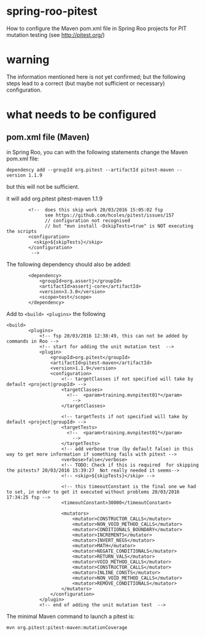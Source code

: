 # spring-roo-pitest
How to configure the Maven pom.xml file in Spring Roo projects for PIT mutation testing (see http://pitest.org/)

# warning
The information mentioned here is not yet confirmed; but the following steps lead to a correct (but maybe not sufficient or necessary) configuration.

# what needs to be configured
## pom.xml file (Maven)

in Spring Roo, you can with the following statements change the Maven pom.xml file:

```dependency add --groupId org.pitest --artifactId pitest-maven --version 1.1.9```

but this will not be sufficient.

it will add
  <dependencies>
        <dependency>
            <groupId>org.pitest</groupId>
            <artifactId>pitest-maven</artifactId>
            <version>1.1.9</version>
        </dependency>
  </dependencies>

            <!--  does this skip work 20/03/2016 15:05:02 fsp
                  see https://github.com/hcoles/pitest/issues/157
                  // configuration not recognised
                  // but "mvn install -DskipTests=true" is NOT executing the scripts 
            <configuration> 
              <skip>${skipTests}</skip> 
            </configuration>            
             -->

The following dependency should also be added:
```
        <dependency>
            <groupId>org.assertj</groupId>
            <artifactId>assertj-core</artifactId>
            <version>3.3.0</version>
            <scope>test</scope>
        </dependency>        
```


Add to ```<build> <plugins>``` the following
```
<build>
        <plugins>
            <!-- fsp 20/03/2016 12:38:49, this can not be added by commands in Roo -->
            <!-- start for adding the unit mutation test  -->
            <plugin>
                <groupId>org.pitest</groupId>
                <artifactId>pitest-maven</artifactId>
                <version>1.1.9</version>
                <configuration>
                    <!-- targetClasses if not specified will take by default <project|groupId> -->
                    <targetClasses>
                      <!--  <param>training.mvnpitest01*</param>
                        -->
                    </targetClasses>
                    
                    <!-- targetTests if not specified will take by default <project|groupId> -->
                    <targetTests>
                      <!--  <param>training.mvnpitest01*</param> 
                        -->
                    </targetTests>
                    <!-- add verbose true (by default false) in this way to get more information if something fails with pitest -->
                    <verbose>false</verbose>
                    <!-- TODO: Check if this is required  for skipping the pitests? 20/03/2016 15:39:27  Not really needed it seems-->
                    <!-- <skip>${skipTests}</skip> -->

                    <!-- this timeoutConstant is the final one we had to set, in order to get it executed without problems 20/03/2016 17:34:25 fsp -->
                    <timeoutConstant>30000</timeoutConstant>

                    <mutators>
                        <mutator>CONSTRUCTOR_CALLS</mutator>
                        <mutator>NON_VOID_METHOD_CALLS</mutator>
                        <mutator>CONDITIONALS_BOUNDARY</mutator>
                        <mutator>INCREMENTS</mutator>
                        <mutator>INVERT_NEGS</mutator>
                        <mutator>MATH</mutator>
                        <mutator>NEGATE_CONDITIONALS</mutator>
                        <mutator>RETURN_VALS</mutator>
                        <mutator>VOID_METHOD_CALLS</mutator>
                        <mutator>CONSTRUCTOR_CALLS</mutator>
                        <mutator>INLINE_CONSTS</mutator>
                        <mutator>NON_VOID_METHOD_CALLS</mutator>
                        <mutator>REMOVE_CONDITIONALS</mutator>
                    </mutators>
                </configuration>
            </plugin>
            <!-- end of adding the unit mutation test  -->
```

The minimal Maven command to launch a pitest is:

```mvn org.pitest:pitest-maven:mutationCoverage```







